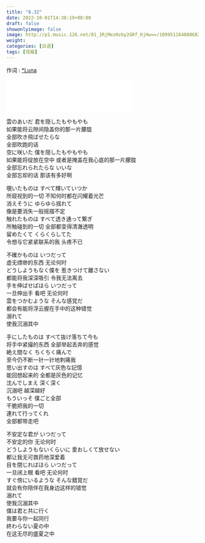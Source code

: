 ```yaml
---
title: "8.32"
date: 2022-10-01T14:38:19+08:00
draft: false
showonlyimage: false
image: http://p1.music.126.net/81_1RjMezHzby2GRf_KjHw==/109951164880682861.jpg
weight: 
categories: [日语]
tags: [信箱]
---
```


作词 : [*Luna](https://music.163.com/#/song?id=1363303397)
<!--more-->
<iframe frameborder="no" border="0" marginwidth="0" marginheight="0" width=330 height=86 src="//music.163.com/outchain/player?type=2&id=1363303397&auto=0&height=66"></iframe>

雲のあいだ 君を隠したもやもやも  
如果能将云隙间隐盖你的那一片朦胧  
全部吹き飛ばせたらな  
全部吹跑的话  
空に咲いた 僕を隠したもやもやも  
如果能将绽放在空中 或者是掩盖在我心底的那一片朦胧  
全部忘れられたらな いいな  
全部忘却的话 那该有多好啊  
  
覗いたものは すべて輝いていつか  
所窥视到的一切 不知何时都在闪耀着光芒  
消えそうに ゆらゆら揺れて  
像是要消失一般摇摆不定  
触れたものは すべて透き通って繋ぎ  
所触碰到的一切 全部都变得清澈透明  
留めたくて くらくらしてた  
令想与它紧紧联系的我 头疼不已  
  
不確かものは いつだって  
虚无缥缈的东西 无论何时  
どうしようもなく僕を 惹きつけて離さない  
都能将我深深吸引 令我无法离去  
手を伸ばせばほら いつだって  
一旦伸出手 看吧 无论何时  
雲をつかむような そんな感覚だ  
都会有能将浮云握在手中的这种错觉  
溺れて  
使我沉溺其中  
  
手にしたものは すべて抜け落ちて今も  
将手中紧撮的东西 全部举起丢弃的感觉  
絶え間なく ちくちく痛んで  
至今仍不断一针一针地刺痛我  
思い出すのは すべて灰色な記憶  
能回想起来的 全都是灰色的记忆  
沈んでしまえ 深く深く  
沉溺吧 越深越好  
もういっそ 僕ごと全部  
干脆把我的一切  
連れて行ってくれ  
全部都带走吧  
  
不安定な君が いつだって  
不安定的你 无论何时  
どうしようもないくらいに 愛おしくて放せない  
都让我无可救药地深爱着  
目を閉じればほら いつだって  
一旦闭上眼 看吧 无论何时  
すぐ傍にいるような そんな錯覚だ  
就会有你陪伴在我身边这样的错觉  
溺れて  
使我沉溺其中  
僕は君と共に行く  
我要与你一起同行  
終わらない夏の中  
在这无尽的盛夏之中  